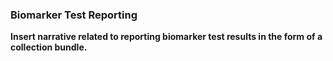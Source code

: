 ### Biomarker Test Reporting

**Insert narrative related to reporting biomarker test results in the form of a collection bundle.**
